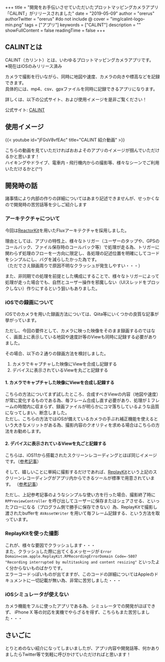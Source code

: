 +++
title = "開発をお手伝いさせていただいたプロットマッピングカメラアプリ「CALINT」がリリースされました"
date = "2019-05-09"
author = "orerus"
authorTwitter = "orerus" #do not include @
cover = "img/calint-logo-min.png"
tags = ["アプリ"]
keywords = ["CALINT"]
description = ""
showFullContent = false
readingTime = false
+++

## CALINTとは

CALINT（カリント）とは、いわゆるプロットマッピングカメラアプリです。  
※現在はiOSのみリリース済み  

カメラで撮影を行いながら、同時に地図や速度、カメラの向きや標高などを記録できます。  
具体的には、mp4、csv、gpxファイルを同時に記録できるアプリになります。  

詳しくは、以下の公式サイト、および使用イメージを是非ご覧ください！  

公式サイト: [CALINT](https://moegi.jp/calint/)

## 使用イメージ

{{< youtube id="jFGsV8vfEAc" title="CALINT 紹介動画" >}}

こちらの動画を見ていただければおおよそのアプリのイメージが掴んでいただけるかと思います！  
ハイキングやドライブ、電車内・飛行機内からの撮影等、様々なシーンでご利用いただけるかと(^^)

## 開発時の話

諸事情により内部の作りの詳細についてはあまり記述できませんが、せっかくなので開発時の苦労話等を少しご紹介します

### アーキテクチャについて

今回は[ReactorKit](https://github.com/ReactorKit/ReactorKit)を用いたFluxアーキテクチャを採用しました。  

理由としては、アプリの特性上、様々なトリガー（ユーザーのタップや、GPSのコールバック、ファイル保存時のコールバック等）で処理が走る為、トリガーに関わらず処理のフローを一方向に限定し、各処理の記述位置を明確にしてコードをシンプルにし、バグを減らしたかった為です。  
（ただでさえ録画周りで原因不明なクラッシュが発生しやすい・・・）

また、非同期での処理を前提とした構成にすることで、様々なトリガーによって処理が走った場合でも、自然とユーザー操作を邪魔しない（UIスレッドをブロックしない）作りにするという狙いもありました。

### iOSでの録画について

iOSでのカメラを用いた録画方法については、Qiita等にいくつかの良質な記事が挙がっています。  

ただし、今回の要件として、カメラに映った映像をそのまま録画するのではなく、画面上に表示している地図や速度計等のViewも同時に記録する必要がありました。

その場合、以下の２通りの録画方法を検討しました。

1. カメラでキャプチャした映像にViewを合成し記録する
1. デバイスに表示されているViewを丸ごと記録する

#### 1. カメラでキャプチャした映像にViewを合成し記録する

こちらの方法についてまず試したところ、合成すべきViewの内容（地図や速度）が常に変化するものである為、毎フレーム合成し直す必要があり、処理が１フレームの時間内に収まらず、録画ファイルが明らかにコマ落ちしているような品質になってしまい、断念しました。  
ただし、こちらの方法ではiOSが備えているカメラの手ぶれ補正機能を使えるという大きなメリットがある為、撮影内容のクオリティを求める場合はこちらの方法をお勧めします。

#### 2. デバイスに表示されているViewを丸ごと記録する

こちらは、iOS11から搭載されたスクリーンレコーディングとほぼ同じイメージです。（[参考記事](https://gori.me/ios/ios11/96712)）

そして、嬉しいことに単純に撮影するだけであれば、[ReplayKit](https://developer.apple.com/documentation/replaykit)という上記のスクリーンレコーディングがアプリ内からできるツールが標準で用意されています。 （[参考記事](https://qiita.com/akira108/items/babf68a3e7b37f3ca379)）

ただし、上記参考記事のようなシンプルな使い方を行った場合、撮影終了時に `RPPreviewController` を呼び出してユーザーに保存またはシェアさせる、といったフローになる（プログラム側で勝手に保存できない）為、ReplayKitで撮影し渡されたbufferを `AVAssetWriter` を用いて毎フレーム記録する、という方法を取っています。

### ReplayKitを使った撮影

これが、様々な要因でクラッシュします・・・  
また、クラッシュした際に出てくるメッセージが `Error Domain=com.apple.ReplayKit.RPRecordingErrorDomain Code=-5807 "Recording interrupted by multitasking and content resizing"` といったよく分からないものばかりです。  
エラーコードっぽいものが出てますが、このコードの詳細についてはAppleのドキュメントに一切記載が無い為、非常に苦労しました・・・

### iOSシミュレータが使えない

カメラ機能をフルに使ったアプリである為、シミュレータでの開発がほぼできず、 iPhone X 等の対応を実機でやらざるを得ず、こちらもまた苦労しました・・・


## さいごに

とりとめのない紹介になってしまいましたが、アプリ内容や開発話等、何かありましたらTwitter等で気軽に呼びかけていただければと思います！